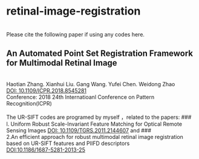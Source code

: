 # retinal-image-registration
<br>Please cite the following paper if using any codes here.
## An Automated Point Set Registration Framework for Multimodal Retinal Image
<br>Haotian Zhang. Xianhui Liu. Gang Wang. Yufei Chen. Weidong Zhao<br>
[DOI: 10.1109/ICPR.2018.8545281](https://ieeexplore.ieee.org/document/8545281 "")
<br>Conference: 2018 24th Internatioanl Conference on Pattern Recognition(ICPR)
<br><br>The UR-SIFT codes are programed by myself ，related to the papers: 
###<br>l. Uniform Robust Scale-Invariant Feature Matching for Optical Remote Sensing Images 
[DOI: 10.1109/TGRS.2011.2144607](https://ieeexplore.ieee.org/document/5782957 "") and 
###<br>2.An efficient approach for robust multimodal retinal image registration based on UR-SIFT features and PIIFD descriptors 
<br>[DOI:10.1186/1687-5281-2013-25](https://jivp-eurasipjournals.springeropen.com/articles/10.1186/1687-5281-2013-25) 

